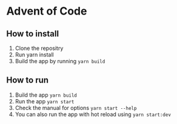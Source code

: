 # Advent of Code

## How to install
1. Clone the repositry
2. Run yarn install
3. Build the app by running `yarn build`

## How to run
1. Build the app `yarn build`
2. Run the app `yarn start`
3. Check the manual for options `yarn start --help`
4. You can also run the app with hot reload using `yarn start:dev`